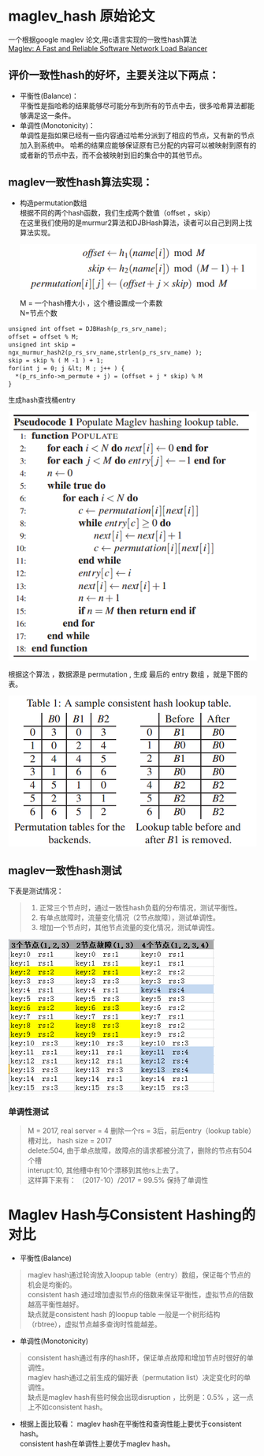 # maglev_hash 原始论文  
   一个根据google maglev 论文,用c语言实现的一致性hash算法  
   [Maglev: A Fast and Reliable Software Network Load Balancer](http://static.googleusercontent.com/media/research.google.com/zh-TW//pubs/archive/44824.pdf)

## 评价一致性hash的好坏，主要关注以下两点：
- 平衡性(Balance)：  
  平衡性是指哈希的结果能够尽可能分布到所有的节点中去，很多哈希算法都能够满足这一条件。
- 单调性(Monotonicity)：  
  单调性是指如果已经有一些内容通过哈希分派到了相应的节点，又有新的节点加入到系统中。
  哈希的结果应能够保证原有已分配的内容可以被映射到原有的或者新的节点中去，而不会被映射到旧的集合中的其他节点。

## maglev一致性hash算法实现：
- 构造permutation数组  
  根据不同的两个hash函数，我们生成两个数值（offset ，skip）  
  在这里我们使用的是murmur2算法和DJBHash算法，读者可以自己到网上找算法实现。  
  
  ![maglev consistent hashing](images/image_permutation.png)  
  
  M = 一个hash槽大小 ，这个槽设置成一个素数  
  N=节点个数   
   
```text
unsigned int offset = DJBHash(p_rs_srv_name);
offset = offset % M;
unsigned int skip = ngx_murmur_hash2(p_rs_srv_name,strlen(p_rs_srv_name) );
skip = skip % ( M -1 ) + 1;
for(int j = 0; j &lt; M ; j++ ) {
  *(p_rs_info->m_permute + j) = (offset + j * skip) % M
}

```

生成hash查找桶entry  

![算法](images/image_algorithm.png)  

根据这个算法 ，数据源是 permutation , 生成 最后的 entry 数组 ，就是下图的表。  

![论文上结果](images/image_result.png)  

## maglev一致性hash测试

 下表是测试情况：  
> 1. 正常三个节点时，通过一致性hash负载的分布情况，测试平衡性。  
> 2. 有单点故障时，流量变化情况（2节点故障），测试单调性。  
> 3. 增加一个节点时，其他节点流量的变化情况，测试单调性。  

 ![单调性测试](images/image_test.png)

### 单调性测试 
> M = 2017, real server = 4 删除一个rs = 3后，前后entry（lookup table）槽对比， hash size = 2017  
> delete:504, 由于单点故障，故障点的请求都被分流了，删除的节点有504个槽  
> interupt:10, 其他槽中有10个漂移到其他rs上去了。  
> 这样算下来有： （2017-10）/2017 = 99.5% 保持了单调性  
 
 
# Maglev Hash与Consistent Hashing的对比

- 平衡性(Balance)
> maglev hash通过轮询放入loopup table（entry）数组，保证每个节点的机会是均衡的。  
> consistent hash 通过增加虚拟节点的倍数来保证平衡性，虚拟节点的倍数越高平衡性越好。  
> 缺点就是consistent hash 的loopup table 一般是一个树形结构（rbtree），虚拟节点越多查询时性能越差。  

- 单调性(Monotonicity) 
> consistent hash通过有序的hash环，保证单点故障和增加节点时很好的单调性。  
> maglev hash通过之前生成的偏好表（permutation list）决定变化时的单调性。  
> 缺点是maglev hash有些时候会出现disruption ，比例是：0.5% ，这一点上不如consistent hash。  

- 根据上面比较看：
maglev hash在平衡性和查询性能上要优于consistent hash。  
consistent hash在单调性上要优于maglev hash。  

